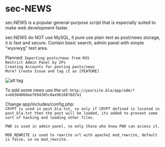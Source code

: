 # sec-NEWS
sec:NEWS is a popular general-purpose script that is especially suited to make web development faster.

sec:NEWS do NOT use MySQL, it pure use plain text as post/news storage, it is fast and secure. Contain basic search, admin panel with simple "wysiwyg" text area.

Planned: 
`Importing posts/news from RSS`    
`Restrict Admin Panel by IPs`    
`Creating Accounts for posting posts/news`    
`More? Create Issue and tag it as [FEATURE]`

![alt tag](http://i.imgur.com/lwwbFSZ.png)

To add some news use the url: 
`http://yoursite.bla/app/adm/?x=b6504068aef694385c8ae9616878d7a1`

Change app/includes/config.php:  
`CRYPT is used in post_bla.txt, so only if CRYPT defined is located in post_bla.txt then the post will be loaded, its added to prevent some sort of hacking and loading other files.`   

`PWD is used in admin panel, so only those who know PWD can access it.`

`MOD_REWRITE is used to rewrite url with apache2 mod_rewrite, default is false, so no mod_rewrite.`

